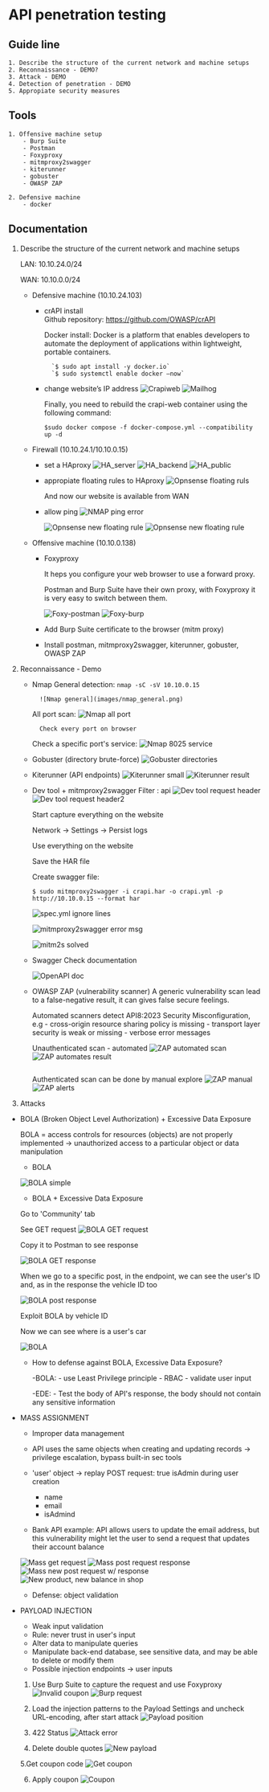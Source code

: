 # API penetration testing

## Guide line
    1. Describe the structure of the current network and machine setups
    2. Reconnaissance - DEMO?
    3. Attack - DEMO
    4. Detection of penetration - DEMO
    5. Appropiate security measures
    
## Tools
    1. Offensive machine setup
        - Burp Suite
        - Postman
        - Foxyproxy
        - mitmproxy2swagger
        - kiterunner
        - gobuster
        - OWASP ZAP
        
    2. Defensive machine
        - docker 
        
## Documentation
1. Describe the structure of the current network and machine setups

    LAN: 10.10.24.0/24
    
    WAN: 10.10.0.0/24
    
    - Defensive machine (10.10.24.103)
        - crAPI install    
            Github repository: https://github.com/OWASP/crAPI	
            
            Docker install:
                Docker is a platform that enables developers to automate the deployment of applications within lightweight, portable containers.
               
                `$ sudo apt install -y docker.io`
                `$ sudo systemctl enable docker –now`

        - change website’s IP address
             ![Crapiweb](images/dockeryml_crapiweb.png)
             ![Mailhog](images/dockeryml_mailhog.png)
            
            Finally, you need to rebuild the crapi-web container using the following command:
            
            `$sudo docker compose -f docker-compose.yml --compatibility up -d`
    
    - Firewall (10.10.24.1/10.10.0.15)
    
        - set a HAproxy
            ![HA_server](images/HA_realservers.png)
            ![HA_backend](images/HA_backend.png)
            ![HA_public](images/HA_publicservice.png)
        - appropiate floating rules to HAproxy
            ![Opnsense floating ruls](images/opnsense_floating_rules.png)
            
            And now our website is available from WAN
        - allow ping
            ![NMAP ping error](images/nmap_error_msg.png) 
            
            ![Opnsense new floating rule](images/opnsense_pingrule1.png)
            ![Opnsense new floating rule](images/opnsense_pingrule2.png)
    - Offensive machine (10.10.0.138)
        - Foxyproxy
            
            It heps you configure your web browser to use a forward proxy. 
            
            Postman and Burp Suite have their own proxy, with Foxyproxy it is very easy to switch between them.
            
            ![Foxy-postman](images/foxyproxy_postman.png)
            ![Foxy-burp](images/foxyproxy_burp.png)
            
        - Add Burp Suite certificate to the browser (mitm proxy)
        - Install postman, mitmproxy2swagger, kiterunner, gobuster, OWASP ZAP
            
2. Reconnaissance - Demo
    - Nmap
        General detection:
            `nmap -sC -sV 10.10.0.15`
            
            ![Nmap general](images/nmap_general.png)
            
        All port scan:
            ![Nmap all port](images/nmap_allport.png)
            
            Check every port on browser
            
        Check a specific port's service:
            ![Nmap 8025 service](images/nmap_service_8025.png)
            
   
    - Gobuster (directory brute-force)
        ![Gobuster directories](images/gobuster_result.png)
        
    - Kiterunner (API endpoints)
        ![Kiterunner small](images/kiterunner_smallresult.png)
        ![Kiterunner result](images/kiterunner_wellknown.png)
        
    - Dev tool + mitmproxy2swagger
        Filter : api 
        ![Dev tool request header](images/devtool_headers2.png)
        ![Dev tool request header2](images/devtool_headers.png)
        
        Start capture everything on the website
        
        Network -> Settings -> Persist logs
        
        Use everything on the website
        
        Save the HAR file
        
        Create swagger file:
        
        `$ sudo mitmproxy2swagger -i crapi.har -o crapi.yml -p http://10.10.0.15 --format har` 
        
        ![spec.yml ignore lines](images/specyml_ignore.png)
        
        ![mitmproxy2swagger error msg](images/mitm2swagger_terminalerror.png)
        
        ![mitm2s solved](images/mitm2swagger_codeproblem.png)

    - Swagger
        Check documentation        
        
        ![OpenAPI doc](images/swagger_openapi.png)
       
    - OWASP ZAP (vulnerability scanner)
        A generic vulnerability scan lead to a false-negative result, it can gives false secure feelings.
        
        Automated scanners detect API8:2023 Security Misconfiguration, e.g
            - cross-origin resource sharing policy is missing
            - transport layer security is weak or missing
            - verbose error messages 
        
        
        Unauthenticated scan - automated
        ![ZAP automated scan](images/zap_automated_scan.png)
        ![ZAP automates result](images/zap_automates_result.png)
        
        ![]()
        
        Authenticated scan can be done by manual explore
        ![ZAP manual](images/zap_manual.png)
        ![ZAP alerts](images/zap_alerts.png)
        
3. Attacks
- BOLA (Broken Object Level Authorization) + Excessive Data Exposure

    BOLA = access controls for resources (objects) are not properly implemented -> unauthorized access to a particular object or data manipulation
    
   - BOLA
        
       
   ![BOLA simple](images/bola_5.png)


   - BOLA + Excessive Data Exposure
   
    Go to 'Community' tab
    
    
    See GET request
   ![BOLA GET request](images/bola_1.png)
   
   Copy it to Postman to see response
   
   ![BOLA GET response](images/bola_2.png)
   
   When we go to a specific post, in the endpoint, we can see the user's ID and, as in the response the vehicle ID too
   
   ![BOLA post response](images/bola_3.png)
   
   Exploit BOLA by vehicle ID
   
   Now we can see where is a user's car
   
   ![BOLA ](images/bola_4.png)
    
    
   - How to defense against BOLA, Excessive Data Exposure?
    
        -BOLA: 
            - use Least Privilege principle
            - RBAC 
            - validate user input
    
    
        -EDE: 
            - Test the body of API's response, the body should not contain any sensitive information
            
- MASS  ASSIGNMENT
    - Improper data management
    - API uses the same objects when creating and updating records -> privilege escalation, bypass built-in sec tools
    - 'user' object -> replay POST request: true isAdmin during user creation
        - name
        - email
        - isAdmind
        
    - Bank API example:
        API allows users to update the email address, but this vulnerability might let the user to send a request that updates their account balance
        
     ![Mass get request](images/mass_1.png)
     ![Mass post request response](images/mass_2.png)
     ![Mass new post request w/ response](images/mass_3.png)
     ![New product, new balance in shop](images/mass_4.png)
        
    - Defense: object validation
    
- PAYLOAD INJECTION
    - Weak input validation
    - Rule: never trust in user's input
    - Alter data to manipulate queries
    - Manipulate back-end database, see sensitive data, and may be able to delete or modify them 
    - Possible injection endpoints -> user inputs
    
    1. Use Burp Suite to capture the request and use Foxyproxy
    ![Invalid coupon](images/injection_1.png)
    ![Burp request](images/injecton_2.png)
    
    2. Load the injection patterns to the Payload Settings and uncheck URL-encoding, after start attack
    ![Payload position](images/injection_4.png)
    
    3. 422 Status
    ![Attack error](images/injection_3.png)
    
    4. Delete double quotes
    ![New payload](images/injection_5.png)
    
    5.Get coupon code
    ![Get coupon](imamges/injecion_6.png)
    
    6. Apply coupon
    ![Coupon](images/injection_7.png)


        
    

            

